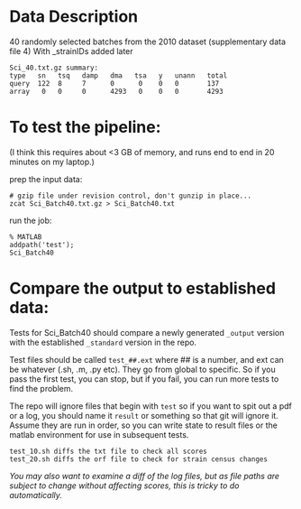 Data Description
================

40 randomly selected batches from the 2010 dataset
(supplementary data file 4)
With \_strainIDs added later

```
Sci_40.txt.gz summary:
type   sn   tsq   damp   dma   tsa   y   unann   total
query  122  8     7      0      0    0   0       137
array   0   0     0      4293   0    0   0       4293
```


To test the pipeline:
=====================
(I think this requires about <3 GB of memory, and runs end to end in 20 minutes
on my laptop.)

prep the input data:
```
# gzip file under revision control, don't gunzip in place...
zcat Sci_Batch40.txt.gz > Sci_Batch40.txt
```

run the job:
```
% MATLAB
addpath('test');
Sci_Batch40
```

Compare the output to established data:
=======================================
Tests for Sci_Batch40 should compare a newly generated `_output` version with
the established `_standard` version in the repo.

Test files should be called `test_##.ext` where ## is a number, and ext can be
whatever (.sh, .m, .py etc). They go from global to specific. So if you pass
the first test, you can stop, but if you fail, you can run more tests to find
the problem. 

The repo will ignore files that begin with `test` so if you want to spit out a
pdf or a log, you should name it `result` or something so that git will ignore
it. Assume they are run in order, so you can write state to result files or the
matlab environment for use in subsequent tests.

```
test_10.sh diffs the txt file to check all scores
test_20.sh diffs the orf file to check for strain census changes
```

*You may also want to examine a diff of the log files, but as file paths are subject to change
without affecting scores, this is tricky to do automatically.*
 
